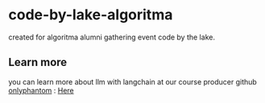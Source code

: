 # code-by-lake-algoritma

created for algoritma alumni gathering event code by the lake.

## Learn more

you can learn more about llm with langchain at our course producer github [onlyphantom](https://github.com/onlyphantom) : [Here](https://github.com/onlyphantom/llm-python)
 
